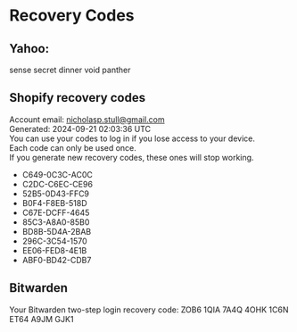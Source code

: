 # **Recovery Codes**

## **Yahoo:**

sense secret dinner void panther

## **Shopify recovery codes**

Account email: nicholasp.stull@gmail.com  
Generated: 2024-09-21 02:03:36 UTC  
You can use your codes to log in if you lose access to your device.  
Each code can only be used once.  
If you generate new recovery codes, these ones will stop working.

* C649-0C3C-AC0C  
* C2DC-C6EC-CE96  
* 52B5-0D43-FFC9  
* B0F4-F8EB-518D  
* C67E-DCFF-4645  
* 85C3-A8A0-85B0  
* BD8B-5D4A-2BAB   
* 296C-3C54-1570  
* EE06-FED8-4E1B  
* ABF0-BD42-CDB7


## Bitwarden
Your Bitwarden two-step login recovery code:
ZOB6 1QIA 7A4Q 4OHK 1C6N ET64 A9JM GJK1
